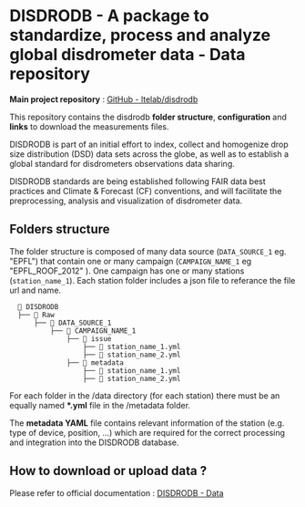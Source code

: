 # DISDRODB - A package to standardize, process and analyze global disdrometer data - Data repository

**Main project repository** : [GitHub - ltelab/disdrodb](https://github.com/ltelab/disdrodb)

This repository contains the disdrodb **folder structure**, **configuration** and **links** to download the measurements files.

DISDRODB is part of an initial effort to index, collect and homogenize drop size distribution (DSD) data sets across the globe, as well as to establish a global standard for disdrometers observations data sharing.

DISDRODB standards are being established following FAIR data best practices and Climate & Forecast (CF) conventions, and will facilitate the preprocessing, analysis and visualization of disdrometer data.




## Folders structure

The folder structure is composed of many data source (`DATA_SOURCE_1` eg. "EPFL") that contain one or many campaign (`CAMPAIGN_NAME_1` eg "EPFL_ROOF_2012" ). One campaign has one or many stations (`station_name_1`). Each station folder includes a json file to referance the file url and name.

```
  📁 DISDRODB
  ├── 📁 Raw
      ├── 📁 DATA_SOURCE_1
          ├── 📁 CAMPAIGN_NAME_1
              ├── 📁 issue
                  ├── 📜 station_name_1.yml
                  ├── 📜 station_name_2.yml
              ├── 📁 metadata
                  ├── 📜 station_name_1.yml
                  ├── 📜 station_name_2.yml  
```

For each folder in the /data directory (for each station) there must be an equally named **\*.yml** file in the /metadata folder.

The **metadata YAML** file contains relevant information of the station (e.g. type of device, position, …) which are required for the correct processing and integration into the DISDRODB database.




## How to download or upload data ?

Please refer to official documentation : [DISDRODB - Data](https://disdrodb.readthedocs.io/en/latest/data.html)



